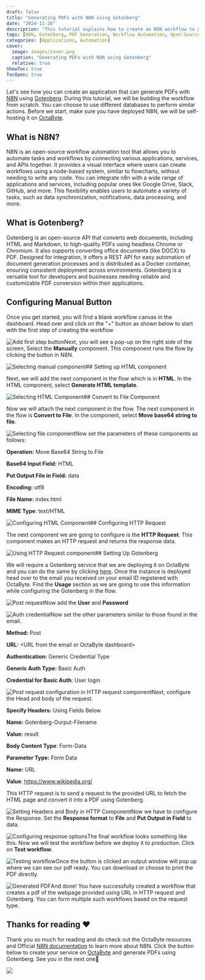 ```yaml
---
draft: false
title: "Generating PDFs with N8N using Gotenberg"
date: "2024-11-20"
description: "This tutorial explains how to create an N8N workflow to generate PDFs using Gotenberg. It covers the configuration of different components, including HTML generation, file conversion, and making an HTTP request to the Gotenberg API for PDF creation."
tags: [N8N, Gotenberg, PDF Generation, Workflow Automation, Open-Source, Tutorial, OctaByte, Self-Hosting, API, HTTP Request, Automation]
categories: [Applications, Automation]
cover:
  image: images/cover.png
  caption: "Generating PDFs with N8N using Gotenberg"
  relative: true
ShowToc: true
TocOpen: true
---
```



Let's see how you can create an application that can generate PDFs with [N8N](https://octabyte.io/applications/automation/n8n) using [Gotenberg](https://octabyte.io/open-source/gotenberg?ref=blog.octabyte.io). During this tutorial, we will be building the workflow from scratch. You can choose to use different databases to perform similar actions. Before we start, make sure you have deployed N8N, we will be self\-hosting it on [OctaByte](https://octabyte.io/applications/automation/n8n).

## What is N8N?

N8N is an open\-source workflow automation tool that allows you to automate tasks and workflows by connecting various applications, services, and APIs together. It provides a visual interface where users can create workflows using a node\-based system, similar to flowcharts, without needing to write any code. You can integrate n8n with a wide range of applications and services, including popular ones like Google Drive, Slack, GitHub, and more. This flexibility enables users to automate a variety of tasks, such as data synchronization, notifications, data processing, and more.

## What is Gotenberg?

Gotenberg is an open\-source API that converts web documents, including HTML and Markdown, to high\-quality PDFs using headless Chrome or Chromium. It also supports converting office documents (like DOCX) to PDF. Designed for integration, it offers a REST API for easy automation of document generation processes and is distributed as a Docker container, ensuring consistent deployment across environments. Gotenberg is a versatile tool for developers and businesses needing reliable and customizable PDF conversion within their applications.

## Configuring Manual Button

Once you get started, you will find a blank workflow canvas in the dashboard. Head over and click on the "\+" button as shown below to start with the first step of creating the workflow

![Add first step button](images/Screenshot-2024-05-08-at-7.48.01-PM.jpg)Next, you will see a pop\-up on the right side of the screen, Select the **Manually** component. This component runs the flow by clicking the button in N8N.

![Selecting manual component](images/Screenshot-2024-05-08-at-7.48.39-PM.jpg)## Setting up HTML component

Next, we will add the next component in the flow which is in **HTML**. In the HTML component, select **Generate HTML template**. 

![Selecting HTML Component](images/Screenshot-2024-05-08-at-8.08.35-PM.jpg)## Convert to File Component

Now we will attach the next component in the flow. The next component in the flow is **Convert to File**. In the component, select **Move base64 string to file**. 

![Selecting file component](images/Screenshot-2024-05-08-at-9.55.55-PM.jpg)Now set the parameters of these components as follows:

**Operation:** Move Base64 String to File

**Base64 Input Field:** HTML

**Put Output File in Field:** data

**Encoding:** utf8

**File Name:** index.html

**MIME Type**: text/HTML

![Configuring HTML Component](images/Screenshot-2024-05-08-at-10.08.23-PM.jpg)## Configuring HTTP Request

The next component we are going to configure is the **HTTP Request**. This component makes an HTTP request and returns the response data.

![Using HTTP Request component](images/Screenshot-2024-05-08-at-10.06.47-PM.jpg)## Setting Up Gotenberg

We will require a Gotenberg service that we are deploying it on OctaByte and you can do the same by clicking [here](https://octabyte.io/open-source/gotenberg?ref=blog.octabyte.io). Once the instance is deployed head over to the email you received on your email ID registered with OctaByte. Find the **Usage** section as we are going to use this information while configuring the Gotenberg in the flow.

![Post request](images/Screenshot-2024-05-08-at-10.32.59-PM.jpg)Now add the **User** and **Password**

![Auth credential](images/Screenshot-2024-05-08-at-10.38.39-PM.jpg)Now set the other parameters similar to those found in the email.

**Method:** Post

**URL:** \<URL from the email or OctaByte dashboard\>

**Authentication:** Generic Credential Type

**Generic Auth Type:** Basic Auth

**Credential for Basic Auth**: User login

![Post request configuration in HTTP request component](images/Screenshot-2024-05-08-at-10.43.11-PM.jpg)Next, configure the Head and body of the request.

**Specify Headers:** Using Fields Below

**Name:** Gotenberg\-Ourput\-Filename

**Value:** result

**Body Content Type**: Form\-Data

**Parameter Type:** Form Data

**Name:** URL

**Value**: https://www.wikipedia.org/

This HTTP request is to send a request to the provided URL to fetch the HTML page and convert it into a PDF using Gotenberg.

![Setting Headers and Body in HTTP Component](images/Screenshot-2024-05-08-at-10.43.27-PM.jpg)Now we have to configure the Response. Set the **Response format** to **File** and **Put Output in Field** to data.

![Configuring response options](images/Screenshot-2024-05-08-at-10.43.38-PM.jpg)The final workflow looks something like this. Now we will test the workflow before we deploy it to production. Click on **Test workflow**. 

![Testing workflow](images/Screenshot-2024-05-08-at-10.44.15-PM.jpg)Once the button is clicked an output window will pop up where we can see our pdf ready. You can download or choose to print the PDF directly.

![Generated PDF](images/Screenshot-2024-05-08-at-10.55.40-PM.jpg)And done! You have successfully created a workflow that creates a pdf of the webpage provided using URL in HTTP request and Gotenberg. You can form multiple such workflows based on the request type.

## **Thanks for reading ❤️**

Thank you so much for reading and do check out the OctaByte resources and Official [N8N documentation](https://docs.n8n.io/?ref=blog.octabyte.io) to learn more about N8N. Click the button below to create your service on [OctaByte](https://octabyte.io/applications/automation/n8n) and generate PDFs using Gotenberg. See you in the next one👋

[![](/images/octabyte-deploy.png)](https://octabyte.io/applications/automation/n8n)

